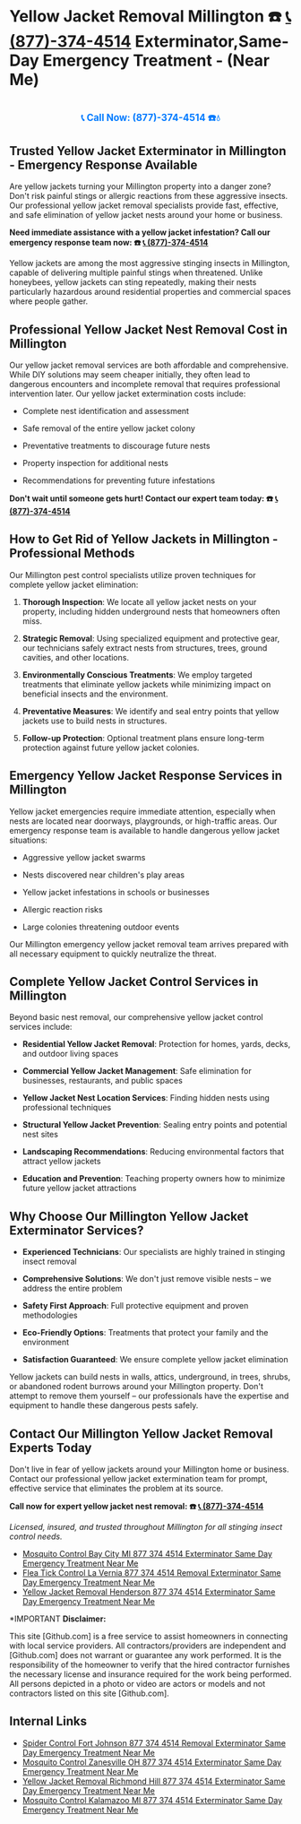 # Yellow Jacket Removal Millington ☎️ [📞 (877)-374-4514](https://pest-control-4514.netlify.app) Exterminator,Same-Day Emergency Treatment - (Near Me)
# 

<p align="center" style="font-size: 1.2em; font-weight: bold; margin: 20px 0;">
  <a href="https://pest-control-4514.netlify.app" target="_blank" style="color: #007BFF; text-decoration: none;">📞 Call Now: (877)-374-4514 ☎️💧</a>
</p>

## Trusted Yellow Jacket Exterminator in Millington - Emergency Response Available

Are yellow jackets turning your Millington property into a danger zone? Don't risk painful stings or allergic reactions from these aggressive insects. Our professional yellow jacket removal specialists provide fast, effective, and safe elimination of yellow jacket nests around your home or business.

**Need immediate assistance with a yellow jacket infestation? Call our emergency response team now: ☎️ [📞 (877)-374-4514](https://pest-control-4514.netlify.app)**

Yellow jackets are among the most aggressive stinging insects in Millington, capable of delivering multiple painful stings when threatened. Unlike honeybees, yellow jackets can sting repeatedly, making their nests particularly hazardous around residential properties and commercial spaces where people gather.

## Professional Yellow Jacket Nest Removal Cost in Millington

Our yellow jacket removal services are both affordable and comprehensive. While DIY solutions may seem cheaper initially, they often lead to dangerous encounters and incomplete removal that requires professional intervention later. Our yellow jacket extermination costs include:

- Complete nest identification and assessment

- Safe removal of the entire yellow jacket colony

- Preventative treatments to discourage future nests

- Property inspection for additional nests

- Recommendations for preventing future infestations

**Don't wait until someone gets hurt! Contact our expert team today: ☎️ [📞 (877)-374-4514](https://pest-control-4514.netlify.app)**

## How to Get Rid of Yellow Jackets in Millington - Professional Methods

Our Millington pest control specialists utilize proven techniques for complete yellow jacket elimination:

1. **Thorough Inspection**: We locate all yellow jacket nests on your property, including hidden underground nests that homeowners often miss.

2. **Strategic Removal**: Using specialized equipment and protective gear, our technicians safely extract nests from structures, trees, ground cavities, and other locations.

3. **Environmentally Conscious Treatments**: We employ targeted treatments that eliminate yellow jackets while minimizing impact on beneficial insects and the environment.

4. **Preventative Measures**: We identify and seal entry points that yellow jackets use to build nests in structures.

5. **Follow-up Protection**: Optional treatment plans ensure long-term protection against future yellow jacket colonies.

## Emergency Yellow Jacket Response Services in Millington

Yellow jacket emergencies require immediate attention, especially when nests are located near doorways, playgrounds, or high-traffic areas. Our emergency response team is available to handle dangerous yellow jacket situations:

- Aggressive yellow jacket swarms

- Nests discovered near children's play areas

- Yellow jacket infestations in schools or businesses

- Allergic reaction risks

- Large colonies threatening outdoor events

Our Millington emergency yellow jacket removal team arrives prepared with all necessary equipment to quickly neutralize the threat.

## Complete Yellow Jacket Control Services in Millington

Beyond basic nest removal, our comprehensive yellow jacket control services include:

- **Residential Yellow Jacket Removal**: Protection for homes, yards, decks, and outdoor living spaces

- **Commercial Yellow Jacket Management**: Safe elimination for businesses, restaurants, and public spaces

- **Yellow Jacket Nest Location Services**: Finding hidden nests using professional techniques

- **Structural Yellow Jacket Prevention**: Sealing entry points and potential nest sites

- **Landscaping Recommendations**: Reducing environmental factors that attract yellow jackets

- **Education and Prevention**: Teaching property owners how to minimize future yellow jacket attractions

## Why Choose Our Millington Yellow Jacket Exterminator Services?

- **Experienced Technicians**: Our specialists are highly trained in stinging insect removal

- **Comprehensive Solutions**: We don't just remove visible nests – we address the entire problem

- **Safety First Approach**: Full protective equipment and proven methodologies

- **Eco-Friendly Options**: Treatments that protect your family and the environment

- **Satisfaction Guaranteed**: We ensure complete yellow jacket elimination

Yellow jackets can build nests in walls, attics, underground, in trees, shrubs, or abandoned rodent burrows around your Millington property. Don't attempt to remove them yourself – our professionals have the expertise and equipment to handle these dangerous pests safely.

## Contact Our Millington Yellow Jacket Removal Experts Today

Don't live in fear of yellow jackets around your Millington home or business. Contact our professional yellow jacket extermination team for prompt, effective service that eliminates the problem at its source.

**Call now for expert yellow jacket nest removal: ☎️ [📞 (877)-374-4514](https://pest-control-4514.netlify.app)**

*Licensed, insured, and trusted throughout Millington for all stinging insect control needs.*


- [Mosquito Control Bay City MI 877 374 4514 Exterminator Same Day Emergency Treatment Near Me](https://github.com/allyoucaneatsushiin/pest-control/blob/main/Mosquito-Control-Bay-City-MI-877-374-4514-Exterminator-Same-Day-Emergency-Treatment-Near-Me.md)
- [Flea Tick Control La Vernia 877 374 4514 Removal Exterminator Same Day Emergency Treatment Near Me](https://github.com/allyoucaneatsushiin/pest-control/blob/main/Flea-Tick-Control-La-Vernia-877-374-4514-Removal-Exterminator-Same-Day-Emergency-Treatment-Near-Me.md)
- [Yellow Jacket Removal Henderson 877 374 4514 Exterminator Same Day Emergency Treatment Near Me](https://github.com/allyoucaneatsushiin/pest-control/blob/main/Yellow-Jacket-Removal-Henderson-877-374-4514-Exterminator-Same-Day-Emergency-Treatment-Near-Me.md)


*IMPORTANT **Disclaimer:**  

This site [Github.com] is a free service to assist homeowners in connecting with local service providers. All contractors/providers are independent and [Github.com] does not warrant or guarantee any work performed. It is the responsibility of the homeowner to verify that the hired contractor furnishes the necessary license and insurance required for the work being performed. All persons depicted in a photo or video are actors or models and not contractors listed on this site [Github.com].


## Internal Links
- [Spider Control Fort Johnson 877 374 4514 Removal Exterminator Same Day Emergency Treatment Near Me](https://github.com/allyoucaneatsushiin/pest-control/blob/main/Spider-Control-Fort-Johnson-877-374-4514-Removal-Exterminator-Same-Day-Emergency-Treatment-Near-Me.md)
- [Mosquito Control Zanesville OH 877 374 4514 Exterminator Same Day Emergency Treatment Near Me](https://github.com/allyoucaneatsushiin/pest-control/blob/main/Mosquito-Control-Zanesville-OH-877-374-4514-Exterminator-Same-Day-Emergency-Treatment-Near-Me.md)
- [Yellow Jacket Removal Richmond Hill 877 374 4514 Exterminator Same Day Emergency Treatment Near Me](https://github.com/allyoucaneatsushiin/pest-control/blob/main/Yellow-Jacket-Removal-Richmond-Hill-877-374-4514-Exterminator-Same-Day-Emergency-Treatment-Near-Me.md)
- [Mosquito Control Kalamazoo MI 877 374 4514 Exterminator Same Day Emergency Treatment Near Me](https://github.com/allyoucaneatsushiin/pest-control/blob/main/Mosquito-Control-Kalamazoo-MI-877-374-4514-Exterminator-Same-Day-Emergency-Treatment-Near-Me.md)
